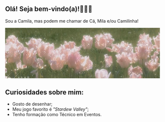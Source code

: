 ## Olá! Seja bem-vindo(a)!🌷🍰🍡

Sou a Camila, mas podem me chamar de Cá, Mila e/ou Camilinha!

![Imagem do pinterest](Imagem/download.jpg)


## Curiosidades sobre mim:
- Gosto de desenhar;
- Meu jogo favorito é *"Stardew Valley"*;
- Tenho formação como Técnico em Eventos.
